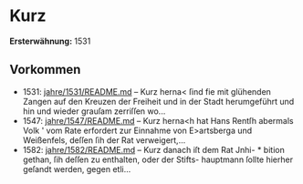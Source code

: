 # Kurz

**Ersterwähnung:** 1531

## Vorkommen
- 1531: [jahre/1531/README.md](../jahre/1531/README.md) – Kurz herna< ſind
fie mit glühenden Zangen auf den Kreuzen der Freiheit
und in der Stadt herumgeführt und hin und wieder
grauſam zerriſſen wo...
- 1547: [jahre/1547/README.md](../jahre/1547/README.md) – Kurz herna<h hat Hans Rentſh abermals Volk '
vom Rate erfordert zur Einnahme von E>artsberga und
Weißenfels, deſſen ſih der Rat verweigert,...
- 1582: [jahre/1582/README.md](../jahre/1582/README.md) – Kurz danach iſt dem Rat Jnhi- *
bition gethan, ſih deſſen zu enthalten, oder der Stifts-
hauptmann ſollte hierher geſandt werden, gegen etli...
